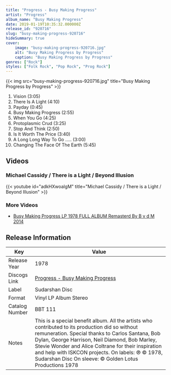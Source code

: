 ```yaml
---
title: "Progress - Busy Making Progress"
artist: "Progress"
album_name: "Busy Making Progress"
date: 2019-01-19T10:35:32.000000Z
release_id: "920716"
slug: "busy-making-progress-920716"
hideSummary: true
cover:
    image: "busy-making-progress-920716.jpg"
    alt: "Busy Making Progress by Progress"
    caption: "Busy Making Progress by Progress"
genres: ["Rock"]
styles: ["Folk Rock", "Pop Rock", "Prog Rock"]
---
```


{{< img src="busy-making-progress-920716.jpg" title="Busy Making Progress by Progress" >}}

<!-- section break -->

1. Vision (3:05)
2. There Is A Light (4:10)
3. Payday (0:45)
4. Busy Making Progress (2:55)
5. When You Go (4:25)
6. Protoplasmic Crud (3:25)
7. Stop And Think (2:50)
8. Is It Worth The Price (3:40)
9. A Long Long Way To Go ..... (3:00)
10. Changing The Face Of The Earth (5:45)

<!-- section break -->




## Videos
### Michael Cassidy / There is a Light / Beyond Illusion
{{< youtube id="adkHXwoaIgM" title="Michael Cassidy / There is a Light / Beyond Illusion" >}}<br>

### More Videos

- [Busy Making Progress LP 1978 FULL ALBUM Remasterd By B v d M 2014](https://www.youtube.com/watch?v=WJbw8dobg0c)


## Release Information
|  Key           | Value                                                |
| ---------------| ---------------------------------------------------- |
| Release Year   | 1978                                   |
| Discogs Link   | [Progress - Busy Making Progress](https://www.discogs.com/release/920716-Progress-Busy-Making-Progress) |
| Label          | Sudarshan Disc |
| Format         | Vinyl LP Album Stereo |
| Catalog Number | BBT 111 |
| Notes | This is a special benefit album. All the artists who contributed to its production did so without remuneration.  Special thanks to Carlos Santana, Bob Dylan, George Harrison, Neil Diamond, Bob Marley, Stevie Wonder and Alice Coltrane for their inspiration and help with ISKCON projects.  On labels: ℗ © 1978, Sudarshan Disc On sleeve: © Golden Lotus Productions 1978 |
